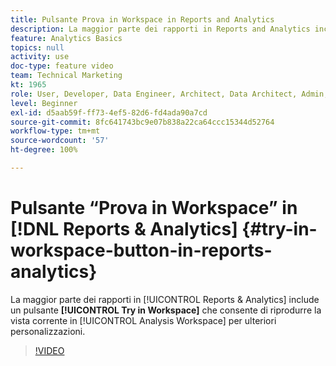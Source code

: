 ```yaml
---
title: Pulsante Prova in Workspace in Reports and Analytics
description: La maggior parte dei rapporti in Reports and Analytics include un pulsante Prova in Workspace, che consente di riprodurre la vista corrente in Analysis Workspace per un’ulteriore personalizzazione.
feature: Analytics Basics
topics: null
activity: use
doc-type: feature video
team: Technical Marketing
kt: 1965
role: User, Developer, Data Engineer, Architect, Data Architect, Admin, Leader
level: Beginner
exl-id: d5aab59f-ff73-4ef5-82d6-fd4ada90a7cd
source-git-commit: 8fc641743bc9e07b838a22ca64ccc15344d52764
workflow-type: tm+mt
source-wordcount: '57'
ht-degree: 100%

---
```


# Pulsante “Prova in Workspace” in [!DNL Reports & Analytics] {#try-in-workspace-button-in-reports-analytics}

La maggior parte dei rapporti in [!UICONTROL Reports & Analytics] include un pulsante **[!UICONTROL Try in Workspace]** che consente di riprodurre la vista corrente in [!UICONTROL Analysis Workspace] per ulteriori personalizzazioni.

>[!VIDEO](https://video.tv.adobe.com/v/23959/?quality=12&learn=on)
